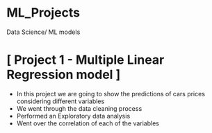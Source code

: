 # ML_Projects
Data Science/ ML models
# [ Project 1 - Multiple Linear Regression model ]


* In this project we are going to show the predictions of cars prices considering different variables
* We went through the data cleaning process 
* Performed an Exploratory data analysis 
* Went over the correlation of each of the variables
